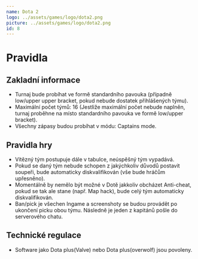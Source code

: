 ```yaml
---
name: Dota 2
logo: ../assets/games/logo/dota2.png
picture: ../assets/games/logo/dota2.png
id: 8
---
```


# Pravidla

## Zakladní informace

- Turnaj bude probíhat ve formě standardního pavouka (případně low/upper upper bracket, pokud nebude dostatek přihlášených týmu).
- Maximální počet týmů: 16 (Jestliže maximální počet nebude naplněn, turnaj proběhne na místo standardního pavouka ve formě low/upper bracket).
- Všechny zápasy budou probíhat v módu: Captains mode.

## Pravidla hry
- Vítězný tým postupuje dále v tabulce, neúspěšný tým vypadává.
- Pokud se daný tým nebude schopen z jakýchkoliv důvodů postavit soupeři, bude automaticky diskvalifikován (vše bude hráčům upřesněno).
- Momentálně by nemělo být možné v Dotě jakkoliv obcházet Anti-cheat, pokud se tak ale stane (např. Map hack), bude celý tým automaticky diskvalifikován.
- Ban/pick je všechen Ingame a screenshoty se budou provádět po ukončení picku obou týmu. Následně je jeden z kapitánů pošle do serverového chatu.

## Technické regulace
- Software jako Dota plus(Valve) nebo Dota plus(overwolf) jsou povoleny. 
